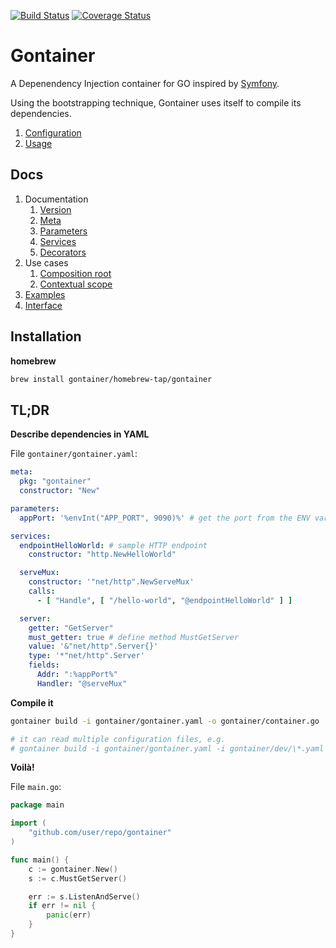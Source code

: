 [![Build Status](https://github.com/gontainer/gontainer/actions/workflows/tests.yaml/badge.svg?branch=main)](https://github.com/gontainer/gontainer/actions?query=workflow%3ATests)
[![Coverage Status](https://coveralls.io/repos/github/gontainer/gontainer/badge.svg?branch=main)](https://coveralls.io/github/gontainer/gontainer?branch=main)

# Gontainer

A Depenendency Injection container for GO inspired by [Symfony](https://symfony.com/doc/current/components/dependency_injection.html).

Using the bootstrapping technique, Gontainer uses itself to compile its dependencies.
1. [Configuration](gontainer)
2. [Usage](internal/cmd/runner_builder.go)

## Docs

1. Documentation
   1. [Version](docs/VERSION.md)
   2. [Meta](docs/META.md)
   3. [Parameters](docs/PARAMETERS.md)
   4. [Services](docs/SERVICES.md)
   5. [Decorators](docs/DECORATORS.md)
2. Use cases
   1. [Composition root](docs/COMPOSITION_ROOT.md)
   2. [Contextual scope](docs/CONTEXTUAL_SCOPE.md)
3. [Examples](examples)
4. [Interface](docs/INTERFACE.md)

## Installation

**homebrew**

```bash
brew install gontainer/homebrew-tap/gontainer
```

## TL;DR

**Describe dependencies in YAML**

File `gontainer/gontainer.yaml`:

```yaml
meta:
  pkg: "gontainer"
  constructor: "New"

parameters:
  appPort: '%envInt("APP_PORT", 9090)%' # get the port from the ENV variable if it exists, otherwise, use the default one

services:
  endpointHelloWorld: # sample HTTP endpoint
    constructor: "http.NewHelloWorld"

  serveMux:
    constructor: '"net/http".NewServeMux'
    calls:
      - [ "Handle", [ "/hello-world", "@endpointHelloWorld" ] ]

  server:
    getter: "GetServer"
    must_getter: true # define method MustGetServer
    value: '&"net/http".Server{}'
    type: '*"net/http".Server'
    fields:
      Addr: ":%appPort%"
      Handler: "@serveMux"
```

**Compile it**

```bash
gontainer build -i gontainer/gontainer.yaml -o gontainer/container.go

# it can read multiple configuration files, e.g.
# gontainer build -i gontainer/gontainer.yaml -i gontainer/dev/\*.yaml -o gontainer/container.go
```

**Voilà!**

File `main.go`:

```go
package main

import (
	"github.com/user/repo/gontainer"
)

func main() {
	c := gontainer.New()
	s := c.MustGetServer()

	err := s.ListenAndServe()
	if err != nil {
		panic(err)
	}
}
```
